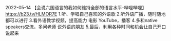 
2022-05-14
【会说六国语言的我如何维持全部的语言水平-哔哩哔哩】 https://b23.tv/HLMOR7E
1.听、学唱自己喜欢的外语歌
2.听外语广播，随时随地都可以进行
3.看外语教学视频，提高能力 电影
YouTube，播客
4.多和native speakers交流，多问老师
说外语的朋友
5.最后，利用各种时间和机会让自己开口说起来
